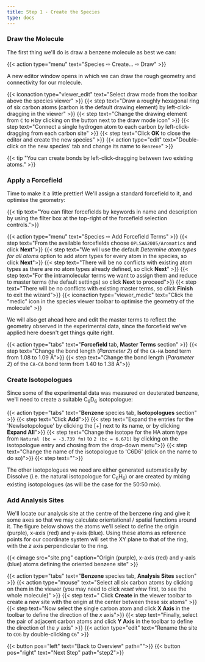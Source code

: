 ```yaml
---
title: Step 1 - Create the Species
type: docs
---
```



### Draw the Molecule

The first thing we'll do is draw a benzene molecule as best we can:

{{< action type="menu" text="Species &#8680; Create... &#8680; Draw" >}}

A new editor window opens in which we can draw the rough geometry and connectivity for our molecule.

{{< iconaction type="viewer_edit" text="Select draw mode from the toolbar above the species viewer" >}}
{{< step text="Draw a roughly hexagonal ring of six carbon atoms (carbon is the default drawing element) by left-click-dragging in the viewer" >}}
{{< step text="Change the drawing element from `C` to `H` by clicking on the button next to the draw mode icon" >}}
{{< step text="Connect a single hydrogen atom to each carbon by left-click-dragging from each carbon site" >}}
{{< step text="Click **OK** to close the editor and create the new species" >}}
{{< action type="edit" text="Double-click on the new species' tab and change its name to `Benzene`" >}}

{{< tip "You can create bonds by left-click-dragging between two existing atoms." >}}

### Apply a Forcefield

Time to make it a little prettier!  We'll assign a standard forcefield to it, and optimise the geometry:

{{< tip text="You can filter forcefields by keywords in name and description by using the filter box at the top-right of the forcefield selection controls.">}}

{{< action type="menu" text="Species &#8680; Add Forcefield Terms" >}}
{{< step text="From the available forcefields choose `OPLSAA2005/Aromatics` and click **Next**">}}
{{< step text="We will use the default _Determine atom types for all atoms_ option to add atom types for every atom in the species, so click **Next**">}}
{{< step text="There will be no conflicts with existing atom types as there are no atom types already defined, so click **Next**" >}}
{{< step text="For the intramolecular terms we want to assign them and reduce to master terms (the default settings) so click **Next** to proceed">}}
{{< step text="There will be no conflicts with existing master terms, so click **Finish** to exit the wizard">}}
{{< iconaction type="viewer_medic" text="Click the \"medic\" icon in the species viewer toolbar to optimise the geometry of the molecule" >}}


We will also get ahead here and edit the master terms to reflect the geometry observed in the experimental data, since the forcefield we've applied here doesn't get things quite right.

{{< action type="tabs" text="**Forcefield** tab, **Master Terms** section" >}}
{{< step text="Change the bond length (_Parameter 2_) of the `CA-HA` bond term from 1.08 to 1.09 &#8491;">}}
{{< step text="Change the bond length (_Parameter 2_) of the `CA-CA` bond term from 1.40 to 1.38 &#8491;">}}

### Create Isotopologues

Since some of the experimental data was measured on deuterated benzene, we'll need to create a suitable C<sub>6</sub>D<sub>6</sub> isotopologue:

{{< action type="tabs" text="**Benzene** species tab, **Isotopologues** section" >}}
{{< step text="Click **Add**">}}
{{< step text="Expand the entries for the 'NewIsotopologue' by clicking the [+] next to its name, or by clicking **Expand All**">}}
{{< step text="Change the isotope for the HA atom type from `Natural (bc = -3.739 fm)` to `2 (bc = 6.671)` by clicking on the isotopologue entry and chosing from the drop-down menu">}}
{{< step text="Change the name of the isotopologue to 'C6D6' (click on the name to do so)">}}
{{< step text="">}}


The other isotopologues we need are either generated automatically by Dissolve (i.e. the natural isotopologue for C<sub>6</sub>H<sub>6</sub>) or are created by mixing existing isotopologues (as will be the case for the 50:50 mix).

### Add Analysis Sites

We'll locate our analysis site at the centre of the benzene ring and give it some axes so that we may calculate orientational / spatial functions around it. The figure below shows the atoms we'll select to define the origin (purple), x-axis (red) and y-axis (blue). Using these atoms as reference points for our coordinate system will set the XY plane to that of the ring, with the _z_ axis perpendicular to the ring.

{{< cimage src="site.png" caption="Origin (purple), x-axis (red) and y-axis (blue) atoms defining the oriented benzene site" >}}

{{< action type="tabs" text="**Benzene** species tab, **Analysis Sites** section" >}}
{{< action type="mouse" text="Select all six carbon atoms by clicking on them in the viewer (you may need to click _reset view_ first, to see the whole molecule)" >}}
{{< step text=" Click **Create** in the viewer toolbar to create a new site with the origin at the center between these six atoms" >}}
{{< step text="Now select the single carbon atom and click **X Axis** in the toolbar to define the direction of the _x_ axis">}}
{{< step text="Finally, select the pair of adjacent carbon atoms and click **Y Axis** in the toolbar to define the direction of the _y_ axis" >}}
{{< action type="edit" text="Rename the site to `COG` by double-clicking `C6`" >}}


{{< button pos="left" text="Back to Overview" path="">}}
{{< button pos="right" text="Next Step" path="step2">}}
